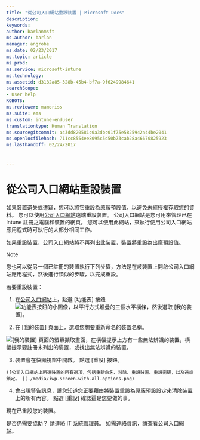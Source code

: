 ```yaml
---
title: "從公司入口網站重設裝置 | Microsoft Docs"
description: 
keywords: 
author: barlanmsft
ms.author: barlan
manager: angrobe
ms.date: 02/23/2017
ms.topic: article
ms.prod: 
ms.service: microsoft-intune
ms.technology: 
ms.assetid: d3182a85-328b-45b4-bf7a-9f6249984641
searchScope:
- User help
ROBOTS: 
ms.reviewer: mamoriss
ms.suite: ems
ms.custom: intune-enduser
translationtype: Human Translation
ms.sourcegitcommit: a43dd820581c0a3dbc01f75e5825942a44be2041
ms.openlocfilehash: 711cc8554ee8095c5d50b73cab28a46670825923
ms.lasthandoff: 02/24/2017


---
```



# <a name="reset-your-device-from-the-company-portal-website"></a>從公司入口網站重設裝置

如果裝置遺失或遭竊，您可以將它重設為原廠預設值，以避免未經授權存取您的資料。 您可以使用[公司入口網站](http://portal.manage.microsoft.com)遠端重設裝置。 公司入口網站是您可用來管理已在 Intune 註冊之電腦和裝置的網頁。 您可以使用此網站，來執行使用公司入口網站應用程式時可執行的大部分相同工作。

如果重設裝置，公司入口網站將不再列出此裝置，裝置將重設為出廠預設值。

> [!Note]
> 您也可以從另一個已註冊的裝置執行下列步驟，方法是在該裝置上開啟公司入口網站應用程式，然後進行類似的步驟，以完成重設。 

若要重設裝置：

1.    在[公司入口網站](http://portal.manage.microsoft.com)上，點選 [功能表] 按鈕![功能表按鈕的小圖像，以平行方式堆疊的三個水平橫條](/Intune/whats-new/media/CP_hamburger_menu.png)，然後選取 [我的裝置]。

2. 在 [我的裝置] 頁面上，選取您想要重新命名的裝置名稱。

  ![[我的裝置] 頁面的螢幕擷取畫面，在橫幅提示上方有一些無法辨識的裝置，橫幅提示要註冊未列出的裝置，或找出無法辨識的裝置。](./media/macOS_enroll_002_tap_here_banner.png)

3.    裝置會在快顯視窗中開啟。 點選 [重設] 按鈕。

    ![公司入口網站上所選裝置的所有選項，包括重新命名、移除、重設裝置、重設密碼，以及遠端鎖定。 ](./media/iwp-screen-with-all-options.png)

4.  會出現警告訊息，讓您知道您正要藉由將裝置重設為原廠預設設定來清除裝置上的所有內容。 點選 [重設] 確認這是您要做的事。

現在已重設您的裝置。

是否仍需要協助？ 請連絡 IT 系統管理員。 如需連絡資訊，請查看[公司入口網站](http://portal.manage.microsoft.com)。

